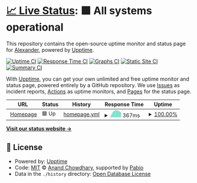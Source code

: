 # [📈 Live Status](https://status.xcraimax.de): <!--live status--> **🟩 All systems operational**

This repository contains the open-source uptime monitor and status page for [Alexander](https://xCraimax.de/), powered by [Upptime](https://github.com/upptime/upptime).

[![Uptime CI](https://github.com/xCraimax/upptime/workflows/Uptime%20CI/badge.svg)](https://github.com/xCraimax/upptime/actions?query=workflow%3A%22Uptime+CI%22)
[![Response Time CI](https://github.com/xCraimax/upptime/workflows/Response%20Time%20CI/badge.svg)](https://github.com/xCraimax/upptime/actions?query=workflow%3A%22Response+Time+CI%22)
[![Graphs CI](https://github.com/xCraimax/upptime/workflows/Graphs%20CI/badge.svg)](https://github.com/xCraimax/upptime/actions?query=workflow%3A%22Graphs+CI%22)
[![Static Site CI](https://github.com/xCraimax/upptime/workflows/Static%20Site%20CI/badge.svg)](https://github.com/xCraimax/upptime/actions?query=workflow%3A%22Static+Site+CI%22)
[![Summary CI](https://github.com/xCraimax/upptime/workflows/Summary%20CI/badge.svg)](https://github.com/xCraimax/upptime/actions?query=workflow%3A%22Summary+CI%22)

With [Upptime](https://upptime.js.org), you can get your own unlimited and free uptime monitor and status page, powered entirely by a GitHub repository. We use [Issues](https://github.com/xCraimax/upptime/issues) as incident reports, [Actions](https://github.com/xCraimax/upptime/actions) as uptime monitors, and [Pages](https://status.xcraimax.de) for the status page.

<!--start: status pages-->
<!-- This summary is generated by Upptime (https://github.com/upptime/upptime) -->
<!-- Do not edit this manually, your changes will be overwritten -->
<!-- prettier-ignore -->
| URL | Status | History | Response Time | Uptime |
| --- | ------ | ------- | ------------- | ------ |
| <img alt="" src="https://icons.duckduckgo.com/ip3/xcraimax.de.ico" height="13"> [Homepage](https://xcraimax.de/robots.txt) | 🟩 Up | [homepage.yml](https://github.com/xCraimax/upptime/commits/HEAD/history/homepage.yml) | <details><summary><img alt="Response time graph" src="./graphs/homepage/response-time-week.png" height="20"> 367ms</summary><br><a href="https://status.xcraimax.de/history/homepage"><img alt="Response time 367" src="https://img.shields.io/endpoint?url=https%3A%2F%2Fraw.githubusercontent.com%2FxCraimax%2Fupptime%2FHEAD%2Fapi%2Fhomepage%2Fresponse-time.json"></a><br><a href="https://status.xcraimax.de/history/homepage"><img alt="24-hour response time 367" src="https://img.shields.io/endpoint?url=https%3A%2F%2Fraw.githubusercontent.com%2FxCraimax%2Fupptime%2FHEAD%2Fapi%2Fhomepage%2Fresponse-time-day.json"></a><br><a href="https://status.xcraimax.de/history/homepage"><img alt="7-day response time 367" src="https://img.shields.io/endpoint?url=https%3A%2F%2Fraw.githubusercontent.com%2FxCraimax%2Fupptime%2FHEAD%2Fapi%2Fhomepage%2Fresponse-time-week.json"></a><br><a href="https://status.xcraimax.de/history/homepage"><img alt="30-day response time 367" src="https://img.shields.io/endpoint?url=https%3A%2F%2Fraw.githubusercontent.com%2FxCraimax%2Fupptime%2FHEAD%2Fapi%2Fhomepage%2Fresponse-time-month.json"></a><br><a href="https://status.xcraimax.de/history/homepage"><img alt="1-year response time 367" src="https://img.shields.io/endpoint?url=https%3A%2F%2Fraw.githubusercontent.com%2FxCraimax%2Fupptime%2FHEAD%2Fapi%2Fhomepage%2Fresponse-time-year.json"></a></details> | <details><summary><a href="https://status.xcraimax.de/history/homepage">100.00%</a></summary><a href="https://status.xcraimax.de/history/homepage"><img alt="All-time uptime 100.00%" src="https://img.shields.io/endpoint?url=https%3A%2F%2Fraw.githubusercontent.com%2FxCraimax%2Fupptime%2FHEAD%2Fapi%2Fhomepage%2Fuptime.json"></a><br><a href="https://status.xcraimax.de/history/homepage"><img alt="24-hour uptime 100.00%" src="https://img.shields.io/endpoint?url=https%3A%2F%2Fraw.githubusercontent.com%2FxCraimax%2Fupptime%2FHEAD%2Fapi%2Fhomepage%2Fuptime-day.json"></a><br><a href="https://status.xcraimax.de/history/homepage"><img alt="7-day uptime 100.00%" src="https://img.shields.io/endpoint?url=https%3A%2F%2Fraw.githubusercontent.com%2FxCraimax%2Fupptime%2FHEAD%2Fapi%2Fhomepage%2Fuptime-week.json"></a><br><a href="https://status.xcraimax.de/history/homepage"><img alt="30-day uptime 100.00%" src="https://img.shields.io/endpoint?url=https%3A%2F%2Fraw.githubusercontent.com%2FxCraimax%2Fupptime%2FHEAD%2Fapi%2Fhomepage%2Fuptime-month.json"></a><br><a href="https://status.xcraimax.de/history/homepage"><img alt="1-year uptime 100.00%" src="https://img.shields.io/endpoint?url=https%3A%2F%2Fraw.githubusercontent.com%2FxCraimax%2Fupptime%2FHEAD%2Fapi%2Fhomepage%2Fuptime-year.json"></a></details>

<!--end: status pages-->

[**Visit our status website →**](https://status.xcraimax.de)

## 📄 License

- Powered by: [Upptime](https://github.com/upptime/upptime)
- Code: [MIT](./LICENSE) © [Anand Chowdhary](https://anandchowdhary.com), supported by [Pabio](https://pabio.com)
- Data in the `./history` directory: [Open Database License](https://opendatacommons.org/licenses/odbl/1-0/)
